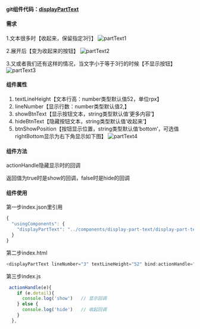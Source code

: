 ####	git组件代码：[displayPartText](https://github.com/xushankun/displayPartText)
####	需求
1.文本很多时【收起来，保留指定3行】
![partText1](https://shankun-1257055090.cos.ap-chengdu.myqcloud.com/blog/displayPartText/partText1.png)

2.展开后【变为收起来的按钮】
![partText2](https://shankun-1257055090.cos.ap-chengdu.myqcloud.com/blog/displayPartText/partText2.png)

3.又或者我们还有这样的情况，当文字小于等于3行的时候【不显示按钮】
![partText3](https://shankun-1257055090.cos.ap-chengdu.myqcloud.com/blog/displayPartText/partText3.png)

####	组件属性
1.	textLineHeight【文本行高：number类型默认值52，单位rpx】
2.	lineNumber【显示行数：number类型默认值2,】
3.	showBtnText【显示按钮文本，string类型默认值‘更多内容’】
4.	hideBtnText【隐藏按钮文本，string类型默认值‘收起来’】
5.	btnShowPosition【按钮显示位置，string类型默认值‘bottom’，可选值rightBottom显示为右下角显示如下图】
![partText4](https://shankun-1257055090.cos.ap-chengdu.myqcloud.com/blog/displayPartText/partText4.png)

####	组件方法
actionHandle隐藏显示时的回调

返回值为true时是show的回调，false时是hide的回调

####	组件使用
第一步index.json里引用
```javascript
{
  "usingComponents": {
    "displayPartText": "../components/display-part-text/display-part-text"
  }
}
```
第二步index.html
```javascript
<displayPartText lineNumber="3" textLineHeight="52" bind:actionHandle="actionHandle">雨静悄悄地下着，只有一点细细的淅沥沥的声音。桔红色的房屋，像披着鲜艳的袈裟的老僧，垂头合目，受着雨底洗礼。那潮湿的红砖，发出有刺激性的猪血的颜色和墙下绿油油的桂叶成为强烈的对照。灰色的癞蛤蟆，在湿烂发霉的泥地里跳跃着；在秋雨的沉闷的网底，只有它是唯一的充满愉快的生气的东西。它背上灰黄斑驳的花纹，跟沉闷的天空遥遥相应，造成和谐的色调。它噗通噗通地跳着，从草窠里，跳到泥里，溅出深绿的水花。</displayPartText>
```
第三步index.js
```javascript
 actionHandle(e){
    if (e.detail){
      console.log('show')	// 显示回调
    } else {
      console.log('hide')	// 收起回调
    }
  },
```